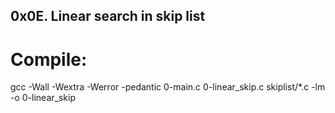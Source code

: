 ## 0x0E. Linear search in skip list

# Compile:
gcc -Wall -Wextra -Werror -pedantic 0-main.c 0-linear_skip.c skiplist/*.c -lm -o 0-linear_skip